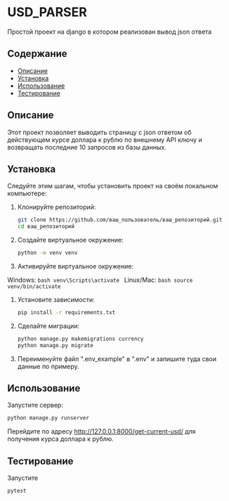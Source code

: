 # USD_PARSER

Простой проект на django в котором реализован вывод json ответа

## Содержание

- [Описание](#описание)
- [Установка](#установка)
- [Использование](#использование)
- [Тестирование](#тестирование)

## Описание

Этот проект позволяет выводить страницу с json ответом об действующем курсе доллара к рублю по внешнему API ключу и 
возвращать последние 10 запросов из базы данных.
## Установка

Следуйте этим шагам, чтобы установить проект на своём локальном компьютере:

1. Клонируйте репозиторий:

   ```bash
   git clone https://github.com/ваш_пользователь/ваш_репозиторий.git
   cd ваш_репозиторий
   ```
2. Создайте виртуальное окружение:
    ```bash
    python -m venv venv
    ```
3. Активируйте виртуальное окружение:

Windows:
    ```bash
    venv\Scripts\activate
    ```
Linux/Mac:
    ```bash
    source venv/bin/activate
    ```
1. Установите зависимости:
    ```bash
    pip install -r requirements.txt
    ```
2. Сделайте миграции:
    ```bash
    python manage.py makemigrations currency
    python manage.py migrate
    ```
3. Переименуйте файл ".env_example" в ".env" и запишите туда свои данные по примеру.

## Использование
Запустите сервер:
```bash
python manage.py runserver
```
Перейдите по адресу http://127.0.0.1:8000/get-current-usd/ для получения курса доллара к рублю.
## Тестирование
Запустите 
```bash
pytest
```


